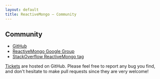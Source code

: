 ```yaml
---
layout: default
title: ReactiveMongo – Community
---
```


## Community

* [GitHub](https://github.com/ReactiveMongo/ReactiveMongo)
* [ReactiveMongo Google Group](https://groups.google.com/forum/?fromgroups#!forum/reactivemongo)
* [StackOverflow ReactiveMongo tag](http://stackoverflow.com/questions/tagged/reactivemongo)

[Tickets](https://github.com/ReactiveMongo/ReactiveMongo/issues?state=open) are hosted on GitHub. Please feel free to report any bug you find, and don't hesitate to make pull requests since they are very welcome!
